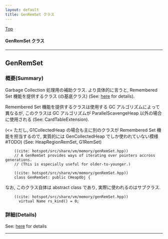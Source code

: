 ```yaml
---
layout: default
title: GenRemSet クラス 
---
```

[Top](../index.html)

#### GenRemSet クラス 



---
## <a name="nok9XVTzqQ" id="nok9XVTzqQ">GenRemSet</a>

### 概要(Summary)
Garbage Collection 処理用の補助クラス.
より具体的に言うと, Remembered Set 機能を提供するクラス (の基底クラス) (See: [here](no3718kvd.html) for details).

Remembered Set 機能を提供するクラスは使用する GC アルゴリズムによって異なるが,
このクラスは GC アルゴリズムが ParallelScavengeHeap 以外の場合に使用される (See: CardTableExtension).

(<= ただし, G1CollectedHeap の場合も主に別のクラスが Remembered Set 機能を担当するので, 
実質的には GenCollectedHeap でしか使われていない模様 #TODO) (See: HeapRegionRemSet, G1RemSet)


```
    ((cite: hotspot/src/share/vm/memory/genRemSet.hpp))
    // A GenRemSet provides ways of iterating over pointers accross generations.
    // (This is especially useful for older-to-younger.)
```


```
    ((cite: hotspot/src/share/vm/memory/genRemSet.hpp))
    class GenRemSet: public CHeapObj {
```

なお, このクラス自体は abstract class であり, 実際に使われるのはサブクラス.

```
    ((cite: hotspot/src/share/vm/memory/genRemSet.hpp))
      virtual Name rs_kind() = 0;
```




### 詳細(Details)
See: [here](../doxygen/classGenRemSet.html) for details

---
